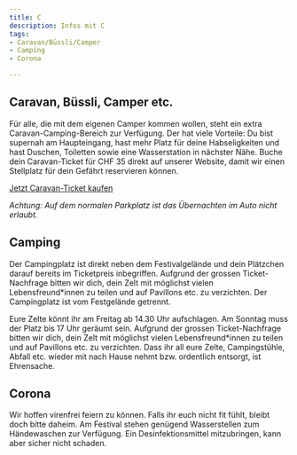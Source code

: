 ```yaml
---
title: C
description: Infos mit C
tags:
- Caravan/Büssli/Camper
- Camping
- Corona

---
```

## Caravan, Büssli, Camper etc.

Für alle, die mit dem eigenen Camper kommen wollen, steht ein extra Caravan-Camping-Bereich zur Verfügung. Der hat viele Vorteile: Du bist supernah am Haupteingang, hast mehr Platz für deine Habseligkeiten und hast Duschen, Toiletten sowie eine Wasserstation in nächster Nähe. Buche dein Caravan-Ticket für CHF 35 direkt auf unserer Website, damit wir einen Stellplatz für dein Gefährt reservieren können.

[Jetzt Caravan-Ticket kaufen](https://eventfrog.ch/de/p/festivals/weitere-festivals/lieder-und-kulturfest-2022-6833845387129228352.html)

_Achtung: Auf dem normalen Parkplatz ist das Übernachten im Auto nicht erlaubt._

## Camping

Der Campingplatz ist direkt neben dem Festivalgelände und dein Plätzchen darauf bereits im Ticketpreis inbegriffen. Aufgrund der grossen Ticket-Nachfrage bitten wir dich, dein Zelt mit möglichst vielen Lebensfreund*innen zu teilen und auf Pavillons etc. zu verzichten. Der Campingplatz ist vom Festgelände getrennt.

Eure Zelte könnt ihr am Freitag ab 14.30 Uhr aufschlagen. Am Sonntag muss der Platz bis 17 Uhr geräumt sein. Aufgrund der grossen Ticket-Nachfrage bitten wir dich, dein Zelt mit möglichst vielen Lebensfreund*innen zu teilen und auf Pavillons etc. zu verzichten. Dass ihr all eure Zelte, Campingstühle, Abfall etc. wieder mit nach Hause nehmt bzw. ordentlich entsorgt, ist Ehrensache.

## Corona

Wir hoffen virenfrei feiern zu können. Falls ihr euch nicht fit fühlt, bleibt doch bitte daheim. Am Festival stehen genügend Wasserstellen zum Händewaschen zur Verfügung. Ein Desinfektionsmittel mitzubringen, kann aber sicher nicht schaden.